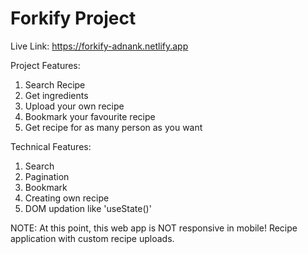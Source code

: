 # Forkify Project

Live Link: https://forkify-adnank.netlify.app

Project Features:
1. Search Recipe
2. Get ingredients
3. Upload your own recipe
4. Bookmark your favourite recipe
5. Get recipe for as many person as you want

Technical Features:
1. Search
2. Pagination
3. Bookmark
4. Creating own recipe
5. DOM updation like 'useState()'

NOTE: At this point, this web app is NOT responsive in mobile!
Recipe application with custom recipe uploads.

